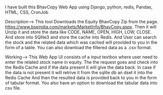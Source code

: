 I have built this BhavCopy Web App using Django, python, redis, Pandas, HTML, CSS, CronJob

Description-->
This tool Downloads the Equity BhavCopy Zip  from the page. https://www.bseindia.com/markets/MarketInfo/BhavCopy.aspx.
Then it will Unzip it and store the data like CODE, NAME, OPEN, HIGH, LOW, CLOSE. And store into SQlite3 and store the cache into Redis.
And User can search the stock and the related data which was cached will provided to you in the form of a table.
You can also download the filtered data as a .csv format.

Working-->
This Web App UI consists of a input textbox where user need to enter the related stock name in equity.
The the request goes and check into the Redis Cache and if the data present it will give the data back. 
In case if the data is not present it will retrive it from the sqlite db an dset it into the Redis Cache
And then the resulted data is provided back to you in the form of tabular format.
You also have an option to download the tabular data into csv file.

